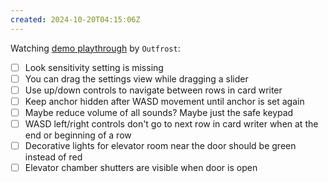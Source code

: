 ```yaml
---
created: 2024-10-20T04:15:06Z
---
```


Watching [demo playthrough](https://www.twitch.tv/videos/2280267336) by `Outfrost`:
- [ ] Look sensitivity setting is missing
- [ ] You can drag the settings view while dragging a slider
- [ ] Use up/down controls to navigate between rows in card writer
- [ ] Keep anchor hidden after WASD movement until anchor is set again
- [ ] Maybe reduce volume of all sounds? Maybe just the safe keypad
- [ ] WASD left/right controls don't go to next row in card writer when at the end or beginning of a row
- [ ] Decorative lights for elevator room near the door should be green instead of red
- [ ] Elevator chamber shutters are visible when door is open
